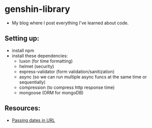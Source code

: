 # genshin-library
- My blog where I post everything I've learned about code.

## Setting up:
- install npm
- install these dependencies:
  - luxon (for time formatting)
  - helmet (security)
  - express-validator (form validation/sanitization)
  - async (so we can run multiple async funcs at the same time or sequentially)
  - compression (to compress http response time)
  - mongoose (ORM for mongoDB)

## Resources:
- [Passing dates in URL](https://tsmx.net/express-pass-dates-in-url-with-regex-validation/)
